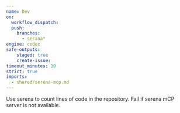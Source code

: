 ```yaml
---
name: Dev
on: 
  workflow_dispatch:
  push:
    branches:
      - serana*
engine: codex
safe-outputs:
    staged: true
    create-issue:
timeout_minutes: 10
strict: true
imports:
  - shared/serena-mcp.md
---
```


Use serena to count lines of code in the repository.
Fail if serena mCP server is not available.